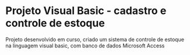 # Projeto Visual Basic - cadastro e controle de estoque
 Projeto desenvolvido em curso, criado um sistema de controle de estoque na linguagem visual basic, com banco de dados Microsoft Access
